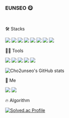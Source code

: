 ### EUNSEO 😋

<br>

🛠️ Stacks

 <img src="https://img.shields.io/badge/Python-3766AB?style=flat-square&logo=Python&logoColor=white"/> <img src="https://img.shields.io/badge/Java-007396?style=flat-square&logo=Java&logoColor=white"/> <img src="https://img.shields.io/badge/C-A8B9CC?style=flat-square&logo=C&logoColor=white"/> <img src="https://img.shields.io/badge/C++-00599C?style=flat-square&logo=C++&logoColor=white"/> <img src="https://img.shields.io/badge/Flutter-02569B?style=flat-square&logo=Flutter&logoColor=white"/> <img src="https://img.shields.io/badge/Spring-6DB33F?style=flat-square&logo=Spring&logoColor=white"/> <img src="https://img.shields.io/badge/Spring Boot-6DB33F?style=flat-square&logo=Spring Boot&logoColor=white"/> <img src="https://img.shields.io/badge/MySQL-4479A1?style=flat-square&logo=MySQL&logoColor=white"/>


💪🏻 Tools

 <img src="https://img.shields.io/badge/Visual Studio Code-007ACC?style=flat-square&logo=Visual Studio Code&logoColor=white"/> <img src="https://img.shields.io/badge/GitHub-181717?style=flat-square&logo=GitHub&logoColor=white"/> <img src="https://img.shields.io/badge/Eclipse IDE-2C2255?style=flat-square&logo=Eclipse IDE&logoColor=white"/> <img src="https://img.shields.io/badge/Android Studio-3DDC84?style=flat-square&logo=Android Studio&logoColor=white"/> <img src="https://img.shields.io/badge/IntelliJ IDEA-000000?style=flat-square&logo=IntelliJ IDEA&logoColor=white"/> 

 ![Cho2unseo's GitHub stats](https://github-readme-stats.vercel.app/api?username=Cho2unseo&show_icons=true&theme=radical)


🫠 Me

 <a href="mailto:escces00@gmail.com" target="_blank">
<img src="https://img.shields.io/badge/Gmail-EA4335.svg?style=flat-square&logo=Gmail&logoColor=white"/></a> <a href=https://velog.io/@ezzangs target="_blank">
<img src="https://img.shields.io/badge/Velog-20C997.svg?style=flat-square&logo=Velog&logoColor=white"/></a>
<p></p>



🔥 Algorithm

 [![Solved.ac Profile](http://mazassumnida.wtf/api/v2/generate_badge?boj=escces00)](https://solved.ac/escces00/)  
